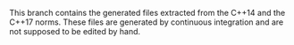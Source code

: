 This branch contains the generated files extracted from the C++14 and
the C++17 norms. These files are generated by continuous integration
and are not supposed to be edited by hand.